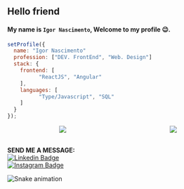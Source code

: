 ## Hello friend
#### My name is `Igor Nascimento`, Welcome to my profile 😉.<br>

```js
setProfile({
  name: "Igor Nascimento"
  profession: ["DEV. FrontEnd", "Web. Design"]
  stack: {
  	frontend: [
          "ReactJS", "Angular"
  	],
  	languages: [
          "Type/Javascript", "SQL"
  	]
  }
});
```
<div style="display:flex;justify-content:space-around;align-items: center;">
  <a href="">
    <img src="https://github-readme-stats-sigma-five.vercel.app/api?username=mr-nascimento&show_icons=true&theme=radical"/>
  </a>
  <a href="">
    <img src="https://github-readme-stats-sigma-five.vercel.app/api/top-langs/?username=mr-nascimento&theme=react&line_height=40&hide=css" />
  </a>
</div>

<!-- [![Top Langs](https://github-readme-stats.vercel.app/api/top-langs/?username=mr-nascimento&layout=compact&theme=omni)](https://github.com/anuraghazra/github-readme-stats) --><br>


**SEND ME A MESSAGE:**<br> 
[![Linkedin Badge](https://img.shields.io/badge/-LinkedIn-blue?style=flat-square&logo=Linkedin&logoColor=white&link=https://www.linkedin.com/in/isadora-rodrigues-stangarlin-48402b141/)](https://www.linkedin.com/in/igor-nascimento-3b7aa214b/) 
<br>
[![Instagram Badge](https://img.shields.io/badge/-Instagram-green?style=flat-square&logo=Instagram&logoColor=white&link=https://www.instagram.com/papodedev/)](https://www.instagram.com/mr.igornascimento/)

<div>

  ![Snake animation](https://github.com/mr-nascimento/mr-nascimento/blob/output/github-contribution-grid-snake.svg)

</div>
